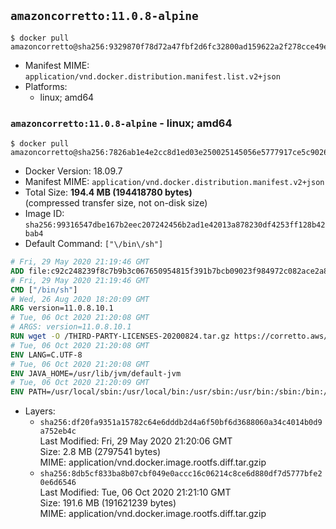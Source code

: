 ## `amazoncorretto:11.0.8-alpine`

```console
$ docker pull amazoncorretto@sha256:9329870f78d72a47fbf2d6fc32800ad159622a2f278cce49ed1923f5154e9db2
```

-	Manifest MIME: `application/vnd.docker.distribution.manifest.list.v2+json`
-	Platforms:
	-	linux; amd64

### `amazoncorretto:11.0.8-alpine` - linux; amd64

```console
$ docker pull amazoncorretto@sha256:7826ab1e4e2cc8d1ed03e250025145056e5777917ce5c90261a4bf0b4f875927
```

-	Docker Version: 18.09.7
-	Manifest MIME: `application/vnd.docker.distribution.manifest.v2+json`
-	Total Size: **194.4 MB (194418780 bytes)**  
	(compressed transfer size, not on-disk size)
-	Image ID: `sha256:99316547dbe167b2eec207242456b2ad1e42013a878230df4253ff128b42bab4`
-	Default Command: `["\/bin\/sh"]`

```dockerfile
# Fri, 29 May 2020 21:19:46 GMT
ADD file:c92c248239f8c7b9b3c067650954815f391b7bcb09023f984972c082ace2a8d0 in / 
# Fri, 29 May 2020 21:19:46 GMT
CMD ["/bin/sh"]
# Wed, 26 Aug 2020 18:20:09 GMT
ARG version=11.0.8.10.1
# Tue, 06 Oct 2020 21:20:08 GMT
# ARGS: version=11.0.8.10.1
RUN wget -O /THIRD-PARTY-LICENSES-20200824.tar.gz https://corretto.aws/downloads/resources/licenses/alpine/THIRD-PARTY-LICENSES-20200824.tar.gz &&     echo "82f3e50e71b2aee21321b2b33de372feed5befad6ef2196ddec92311bc09becb  /THIRD-PARTY-LICENSES-20200824.tar.gz" | sha256sum -c - &&     tar x -ovzf THIRD-PARTY-LICENSES-20200824.tar.gz &&     rm -rf THIRD-PARTY-LICENSES-20200824.tar.gz &&     wget -O /etc/apk/keys/amazoncorretto.rsa.pub https://apk.corretto.aws/amazoncorretto.rsa.pub &&     SHA_SUM="6cfdf08be09f32ca298e2d5bd4a359ee2b275765c09b56d514624bf831eafb91" &&     echo "${SHA_SUM}  /etc/apk/keys/amazoncorretto.rsa.pub" | sha256sum -c - &&     echo "https://apk.corretto.aws" >> /etc/apk/repositories &&     apk add --no-cache amazon-corretto-11=$version-r0
# Tue, 06 Oct 2020 21:20:08 GMT
ENV LANG=C.UTF-8
# Tue, 06 Oct 2020 21:20:08 GMT
ENV JAVA_HOME=/usr/lib/jvm/default-jvm
# Tue, 06 Oct 2020 21:20:09 GMT
ENV PATH=/usr/local/sbin:/usr/local/bin:/usr/sbin:/usr/bin:/sbin:/bin:/usr/lib/jvm/default-jvm/bin
```

-	Layers:
	-	`sha256:df20fa9351a15782c64e6dddb2d4a6f50bf6d3688060a34c4014b0d9a752eb4c`  
		Last Modified: Fri, 29 May 2020 21:20:06 GMT  
		Size: 2.8 MB (2797541 bytes)  
		MIME: application/vnd.docker.image.rootfs.diff.tar.gzip
	-	`sha256:8db5cf833ba8b07cbf049e0accc16c06214c8ce6d880df7d5777bfe20e6d6546`  
		Last Modified: Tue, 06 Oct 2020 21:21:10 GMT  
		Size: 191.6 MB (191621239 bytes)  
		MIME: application/vnd.docker.image.rootfs.diff.tar.gzip
